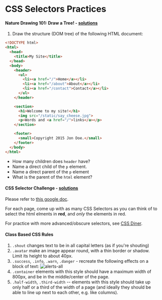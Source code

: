 # CSS Selectors Practices

#### Nature Drawing 101: Draw a Tree! - [solutions](solutions.md)
1. Draw the structure (DOM tree) of the following HTML document:

``` html
<!DOCTYPE html>
<html>
  <head>
    <title>My Site</title>
  </head>
  <body>
    <header>
      <ul>
        <li><a href="/">Home</a></li>
        <li><a href="/about">About</a></li>
        <li><a href="/contact">Contact</a></li>
      </ul>
    </header>

    <section>  
      <h1>Welcome to my site!</h1>
      <img src="/static/say_cheese.jpg">
      <p>Words and <a href="/">links</a></p>
    </section>

    <footer>
      <small>Copyright 2015 Jon Doe.</small>
    </footer>
  </body>
</html>
```

* How many children does `header` have?
* Name a direct child of the `p` element.
* Name a direct parent of the `p` element
* What is the parent of the `html` element?

#### CSS Selector Challenge - [solutions](solutions.md)
Please refer to [this google doc](https://docs.google.com/document/d/1sKbuZaSio1o65iRdkNpB03pwJfJj98GPHUJQsoKJmE4/edit?usp=sharing).

For each page, come up with as many CSS Selectors as you can think of to select the html elments in **red**, and *only* the elements in red.

For practice with more advanced/obscure selectors, see [CSS Diner](https://flukeout.github.io/).

#### Class Based CSS Rules

1. `.shout` changes text to be in all capital letters (as if you're shouting)
1. `.avatar` make an image appear round, with a thin border or shadow. Limit its height to about 40px.
1. `.success`, `.info`, `.warn`, `.danger` - recreate the following effects on a block of text:
   ![alerts-all](https://cloud.githubusercontent.com/assets/1489337/22269495/6c044f80-e240-11e6-9de6-226b4beb9e45.png)
1. `.container` elements with this style should have a maximum width of 800px, and be in the middle/center of the page.
1. `.half-width`, `.third-width` -- elements with this style should take up only half or a third of the width of a page (and ideally they should be able to line up next to each other, e.g. like columns).

